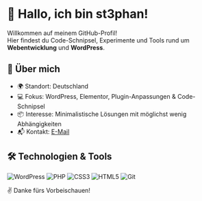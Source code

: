 # 👋 Hallo, ich bin st3phan!

Willkommen auf meinem GitHub-Profil!  
Hier findest du Code-Schnipsel, Experimente und Tools rund um **Webentwicklung** und **WordPress**.



## 🚀 Über mich
- 🌍 Standort: Deutschland  
- 💻 Fokus: WordPress, Elementor, Plugin-Anpassungen & Code-Schnipsel
- 📦 Interesse: Minimalistische Lösungen mit möglichst wenig Abhängigkeiten  
- 📬 Kontakt: [E-Mail](mailto:sys@st3phan.de) 



## 🛠️ Technologien & Tools
![WordPress](https://img.shields.io/badge/-WordPress-21759B?style=flat&logo=wordpress&logoColor=white)
![PHP](https://img.shields.io/badge/-PHP-777BB4?style=flat&logo=php&logoColor=white)
![CSS3](https://img.shields.io/badge/-CSS3-1572B6?style=flat&logo=css3&logoColor=white)
![HTML5](https://img.shields.io/badge/-HTML5-E34F26?style=flat&logo=html5&logoColor=white)
![Git](https://img.shields.io/badge/-Git-F05032?style=flat&logo=git&logoColor=white)



<!--
## 📊 GitHub-Statistiken
![Stephan’s GitHub Stats](https://github-readme-stats.vercel.app/api?username=st3phan76&show_icons=true&hide_border=true&count_private=true&theme=default)
-->


✌️ Danke fürs Vorbeischauen!
